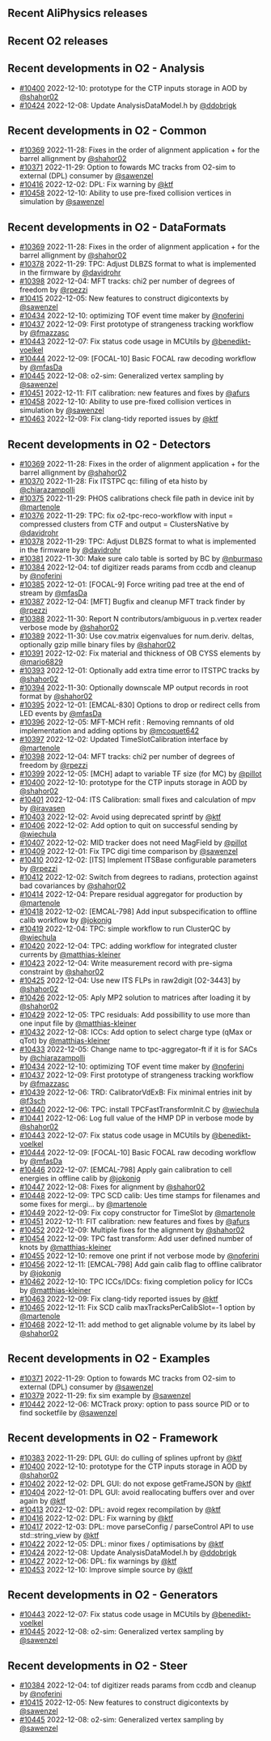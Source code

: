 ## Recent AliPhysics releases
## Recent O2 releases
## Recent developments in O2 - Analysis
- [\#10400](https://github.com/AliceO2Group/AliceO2/pull/10400) 2022-12-10: prototype for the CTP inputs storage in AOD by [@shahor02](https://github.com/shahor02)
- [\#10424](https://github.com/AliceO2Group/AliceO2/pull/10424) 2022-12-08: Update AnalysisDataModel.h by [@ddobrigk](https://github.com/ddobrigk)
## Recent developments in O2 - Common
- [\#10369](https://github.com/AliceO2Group/AliceO2/pull/10369) 2022-11-28: Fixes in the order of alignment application + for the barrel allignment by [@shahor02](https://github.com/shahor02)
- [\#10371](https://github.com/AliceO2Group/AliceO2/pull/10371) 2022-11-29: Option to fowards MC tracks from O2-sim to external (DPL) consumer by [@sawenzel](https://github.com/sawenzel)
- [\#10416](https://github.com/AliceO2Group/AliceO2/pull/10416) 2022-12-02: DPL: Fix warning by [@ktf](https://github.com/ktf)
- [\#10458](https://github.com/AliceO2Group/AliceO2/pull/10458) 2022-12-10: Ability to use pre-fixed collision vertices in simulation by [@sawenzel](https://github.com/sawenzel)
## Recent developments in O2 - DataFormats
- [\#10369](https://github.com/AliceO2Group/AliceO2/pull/10369) 2022-11-28: Fixes in the order of alignment application + for the barrel allignment by [@shahor02](https://github.com/shahor02)
- [\#10378](https://github.com/AliceO2Group/AliceO2/pull/10378) 2022-11-29: TPC: Adjust DLBZS format to what is implemented in the firmware by [@davidrohr](https://github.com/davidrohr)
- [\#10398](https://github.com/AliceO2Group/AliceO2/pull/10398) 2022-12-04: MFT tracks: chi2 per number of degrees of freedom by [@rpezzi](https://github.com/rpezzi)
- [\#10415](https://github.com/AliceO2Group/AliceO2/pull/10415) 2022-12-05: New features to construct digicontexts by [@sawenzel](https://github.com/sawenzel)
- [\#10434](https://github.com/AliceO2Group/AliceO2/pull/10434) 2022-12-10: optimizing TOF event time maker by [@noferini](https://github.com/noferini)
- [\#10437](https://github.com/AliceO2Group/AliceO2/pull/10437) 2022-12-09: First prototype of strangeness tracking workflow by [@fmazzasc](https://github.com/fmazzasc)
- [\#10443](https://github.com/AliceO2Group/AliceO2/pull/10443) 2022-12-07: Fix status code usage in MCUtils by [@benedikt-voelkel](https://github.com/benedikt-voelkel)
- [\#10444](https://github.com/AliceO2Group/AliceO2/pull/10444) 2022-12-09: [FOCAL-10] Basic FOCAL raw decoding workflow by [@mfasDa](https://github.com/mfasDa)
- [\#10445](https://github.com/AliceO2Group/AliceO2/pull/10445) 2022-12-08: o2-sim: Generalized vertex sampling by [@sawenzel](https://github.com/sawenzel)
- [\#10451](https://github.com/AliceO2Group/AliceO2/pull/10451) 2022-12-11: FIT calibration: new features and fixes by [@afurs](https://github.com/afurs)
- [\#10458](https://github.com/AliceO2Group/AliceO2/pull/10458) 2022-12-10: Ability to use pre-fixed collision vertices in simulation by [@sawenzel](https://github.com/sawenzel)
- [\#10463](https://github.com/AliceO2Group/AliceO2/pull/10463) 2022-12-09: Fix clang-tidy reported issues by [@ktf](https://github.com/ktf)
## Recent developments in O2 - Detectors
- [\#10369](https://github.com/AliceO2Group/AliceO2/pull/10369) 2022-11-28: Fixes in the order of alignment application + for the barrel allignment by [@shahor02](https://github.com/shahor02)
- [\#10370](https://github.com/AliceO2Group/AliceO2/pull/10370) 2022-11-28: Fix ITSTPC qc: filling of eta histo by [@chiarazampolli](https://github.com/chiarazampolli)
- [\#10375](https://github.com/AliceO2Group/AliceO2/pull/10375) 2022-11-29: PHOS calibrations check file path in device init by [@martenole](https://github.com/martenole)
- [\#10376](https://github.com/AliceO2Group/AliceO2/pull/10376) 2022-11-29: TPC: fix o2-tpc-reco-workflow with input = compressed clusters from CTF and output = ClustersNative by [@davidrohr](https://github.com/davidrohr)
- [\#10378](https://github.com/AliceO2Group/AliceO2/pull/10378) 2022-11-29: TPC: Adjust DLBZS format to what is implemented in the firmware by [@davidrohr](https://github.com/davidrohr)
- [\#10381](https://github.com/AliceO2Group/AliceO2/pull/10381) 2022-11-30: Make sure calo table is sorted by BC by [@nburmaso](https://github.com/nburmaso)
- [\#10384](https://github.com/AliceO2Group/AliceO2/pull/10384) 2022-12-04: tof digitizer reads params from ccdb and cleanup by [@noferini](https://github.com/noferini)
- [\#10385](https://github.com/AliceO2Group/AliceO2/pull/10385) 2022-12-01: [FOCAL-9] Force writing pad tree at the end of stream by [@mfasDa](https://github.com/mfasDa)
- [\#10387](https://github.com/AliceO2Group/AliceO2/pull/10387) 2022-12-04: [MFT] Bugfix and cleanup MFT track finder by [@rpezzi](https://github.com/rpezzi)
- [\#10388](https://github.com/AliceO2Group/AliceO2/pull/10388) 2022-11-30: Report N contributors/ambiguous in p.vertex reader verbose mode by [@shahor02](https://github.com/shahor02)
- [\#10389](https://github.com/AliceO2Group/AliceO2/pull/10389) 2022-11-30: Use cov.matrix eigenvalues for num.deriv. deltas, optionally gzip mille binary files by [@shahor02](https://github.com/shahor02)
- [\#10391](https://github.com/AliceO2Group/AliceO2/pull/10391) 2022-12-02: Fix material and thickness of OB CYSS elements by [@mario6829](https://github.com/mario6829)
- [\#10393](https://github.com/AliceO2Group/AliceO2/pull/10393) 2022-12-01: Optionally add extra time error to ITSTPC tracks by [@shahor02](https://github.com/shahor02)
- [\#10394](https://github.com/AliceO2Group/AliceO2/pull/10394) 2022-11-30: Optionally downscale MP output records in root format by [@shahor02](https://github.com/shahor02)
- [\#10395](https://github.com/AliceO2Group/AliceO2/pull/10395) 2022-12-01: [EMCAL-830] Options to drop or redirect cells from LED events by [@mfasDa](https://github.com/mfasDa)
- [\#10396](https://github.com/AliceO2Group/AliceO2/pull/10396) 2022-12-05: MFT-MCH refit : Removing remnants of old implementation and adding options by [@mcoquet642](https://github.com/mcoquet642)
- [\#10397](https://github.com/AliceO2Group/AliceO2/pull/10397) 2022-12-02: Updated TimeSlotCalibration interface by [@martenole](https://github.com/martenole)
- [\#10398](https://github.com/AliceO2Group/AliceO2/pull/10398) 2022-12-04: MFT tracks: chi2 per number of degrees of freedom by [@rpezzi](https://github.com/rpezzi)
- [\#10399](https://github.com/AliceO2Group/AliceO2/pull/10399) 2022-12-05: [MCH] adapt to variable TF size (for MC) by [@pillot](https://github.com/pillot)
- [\#10400](https://github.com/AliceO2Group/AliceO2/pull/10400) 2022-12-10: prototype for the CTP inputs storage in AOD by [@shahor02](https://github.com/shahor02)
- [\#10401](https://github.com/AliceO2Group/AliceO2/pull/10401) 2022-12-04: ITS Calibration: small fixes and calculation of mpv by [@iravasen](https://github.com/iravasen)
- [\#10403](https://github.com/AliceO2Group/AliceO2/pull/10403) 2022-12-02: Avoid using deprecated sprintf by [@ktf](https://github.com/ktf)
- [\#10406](https://github.com/AliceO2Group/AliceO2/pull/10406) 2022-12-02: Add option to quit on successful sending by [@wiechula](https://github.com/wiechula)
- [\#10407](https://github.com/AliceO2Group/AliceO2/pull/10407) 2022-12-02: MID tracker does not need MagField by [@pillot](https://github.com/pillot)
- [\#10409](https://github.com/AliceO2Group/AliceO2/pull/10409) 2022-12-01: Fix TPC digi time comparison by [@sawenzel](https://github.com/sawenzel)
- [\#10410](https://github.com/AliceO2Group/AliceO2/pull/10410) 2022-12-02: [ITS] Implement ITSBase configurable parameters by [@rpezzi](https://github.com/rpezzi)
- [\#10412](https://github.com/AliceO2Group/AliceO2/pull/10412) 2022-12-02: Switch from degrees to radians, protection against bad covariances by [@shahor02](https://github.com/shahor02)
- [\#10414](https://github.com/AliceO2Group/AliceO2/pull/10414) 2022-12-04: Prepare residual aggregator for production by [@martenole](https://github.com/martenole)
- [\#10418](https://github.com/AliceO2Group/AliceO2/pull/10418) 2022-12-02: [EMCAL-798] Add input subspecification to offline calib workflow by [@jokonig](https://github.com/jokonig)
- [\#10419](https://github.com/AliceO2Group/AliceO2/pull/10419) 2022-12-04: TPC: simple workflow to run ClusterQC by [@wiechula](https://github.com/wiechula)
- [\#10420](https://github.com/AliceO2Group/AliceO2/pull/10420) 2022-12-04: TPC: adding workflow for integrated cluster currents by [@matthias-kleiner](https://github.com/matthias-kleiner)
- [\#10423](https://github.com/AliceO2Group/AliceO2/pull/10423) 2022-12-04: Write measurement record with pre-sigma constraint by [@shahor02](https://github.com/shahor02)
- [\#10425](https://github.com/AliceO2Group/AliceO2/pull/10425) 2022-12-04: Use new ITS FLPs in raw2digit [O2-3443] by [@shahor02](https://github.com/shahor02)
- [\#10426](https://github.com/AliceO2Group/AliceO2/pull/10426) 2022-12-05: Aply MP2 solution to matrices after loading it by [@shahor02](https://github.com/shahor02)
- [\#10429](https://github.com/AliceO2Group/AliceO2/pull/10429) 2022-12-05: TPC residuals: Add possibillity to use more than one input file by [@matthias-kleiner](https://github.com/matthias-kleiner)
- [\#10432](https://github.com/AliceO2Group/AliceO2/pull/10432) 2022-12-08: ICCs: Add option to select charge type (qMax or qTot) by [@matthias-kleiner](https://github.com/matthias-kleiner)
- [\#10433](https://github.com/AliceO2Group/AliceO2/pull/10433) 2022-12-05: Change name to tpc-aggregator-ft if it is for SACs by [@chiarazampolli](https://github.com/chiarazampolli)
- [\#10434](https://github.com/AliceO2Group/AliceO2/pull/10434) 2022-12-10: optimizing TOF event time maker by [@noferini](https://github.com/noferini)
- [\#10437](https://github.com/AliceO2Group/AliceO2/pull/10437) 2022-12-09: First prototype of strangeness tracking workflow by [@fmazzasc](https://github.com/fmazzasc)
- [\#10439](https://github.com/AliceO2Group/AliceO2/pull/10439) 2022-12-06: TRD: CalibratorVdExB: Fix minimal entries init by [@f3sch](https://github.com/f3sch)
- [\#10440](https://github.com/AliceO2Group/AliceO2/pull/10440) 2022-12-06: TPC: install TPCFastTransformInit.C by [@wiechula](https://github.com/wiechula)
- [\#10441](https://github.com/AliceO2Group/AliceO2/pull/10441) 2022-12-06: Log full value of the HMP DP in verbose mode by [@shahor02](https://github.com/shahor02)
- [\#10443](https://github.com/AliceO2Group/AliceO2/pull/10443) 2022-12-07: Fix status code usage in MCUtils by [@benedikt-voelkel](https://github.com/benedikt-voelkel)
- [\#10444](https://github.com/AliceO2Group/AliceO2/pull/10444) 2022-12-09: [FOCAL-10] Basic FOCAL raw decoding workflow by [@mfasDa](https://github.com/mfasDa)
- [\#10446](https://github.com/AliceO2Group/AliceO2/pull/10446) 2022-12-07: [EMCAL-798] Apply gain calibration to cell energies in offline calib by [@jokonig](https://github.com/jokonig)
- [\#10447](https://github.com/AliceO2Group/AliceO2/pull/10447) 2022-12-08: Fixes for alignment by [@shahor02](https://github.com/shahor02)
- [\#10448](https://github.com/AliceO2Group/AliceO2/pull/10448) 2022-12-09: TPC SCD calib: Ues time stamps for filenames and some fixes for mergi… by [@martenole](https://github.com/martenole)
- [\#10449](https://github.com/AliceO2Group/AliceO2/pull/10449) 2022-12-09: Fix copy constructor for TimeSlot by [@martenole](https://github.com/martenole)
- [\#10451](https://github.com/AliceO2Group/AliceO2/pull/10451) 2022-12-11: FIT calibration: new features and fixes by [@afurs](https://github.com/afurs)
- [\#10452](https://github.com/AliceO2Group/AliceO2/pull/10452) 2022-12-09: Multiple fixes for the alignment by [@shahor02](https://github.com/shahor02)
- [\#10454](https://github.com/AliceO2Group/AliceO2/pull/10454) 2022-12-09: TPC fast transform: Add user defined number of knots by [@matthias-kleiner](https://github.com/matthias-kleiner)
- [\#10455](https://github.com/AliceO2Group/AliceO2/pull/10455) 2022-12-10: remove one print if not verbose mode by [@noferini](https://github.com/noferini)
- [\#10456](https://github.com/AliceO2Group/AliceO2/pull/10456) 2022-12-11: [EMCAL-798] Add gain calib flag to offline calibrator by [@jokonig](https://github.com/jokonig)
- [\#10462](https://github.com/AliceO2Group/AliceO2/pull/10462) 2022-12-10: TPC ICCs/IDCs: fixing completion policy for ICCs by [@matthias-kleiner](https://github.com/matthias-kleiner)
- [\#10463](https://github.com/AliceO2Group/AliceO2/pull/10463) 2022-12-09: Fix clang-tidy reported issues by [@ktf](https://github.com/ktf)
- [\#10465](https://github.com/AliceO2Group/AliceO2/pull/10465) 2022-12-11: Fix SCD calib maxTracksPerCalibSlot=-1 option by [@martenole](https://github.com/martenole)
- [\#10468](https://github.com/AliceO2Group/AliceO2/pull/10468) 2022-12-11: add method to get alignable volume by its label by [@shahor02](https://github.com/shahor02)
## Recent developments in O2 - Examples
- [\#10371](https://github.com/AliceO2Group/AliceO2/pull/10371) 2022-11-29: Option to fowards MC tracks from O2-sim to external (DPL) consumer by [@sawenzel](https://github.com/sawenzel)
- [\#10379](https://github.com/AliceO2Group/AliceO2/pull/10379) 2022-11-29: fix sim example by [@sawenzel](https://github.com/sawenzel)
- [\#10442](https://github.com/AliceO2Group/AliceO2/pull/10442) 2022-12-06: MCTrack proxy: option to pass source PID or to find socketfile by [@sawenzel](https://github.com/sawenzel)
## Recent developments in O2 - Framework
- [\#10383](https://github.com/AliceO2Group/AliceO2/pull/10383) 2022-11-29: DPL GUI: do culling of splines upfront by [@ktf](https://github.com/ktf)
- [\#10400](https://github.com/AliceO2Group/AliceO2/pull/10400) 2022-12-10: prototype for the CTP inputs storage in AOD by [@shahor02](https://github.com/shahor02)
- [\#10402](https://github.com/AliceO2Group/AliceO2/pull/10402) 2022-12-02: DPL GUI: do not expose getFrameJSON by [@ktf](https://github.com/ktf)
- [\#10404](https://github.com/AliceO2Group/AliceO2/pull/10404) 2022-12-01: DPL GUI: avoid reallocating buffers over and over again by [@ktf](https://github.com/ktf)
- [\#10413](https://github.com/AliceO2Group/AliceO2/pull/10413) 2022-12-02: DPL: avoid regex recompilation by [@ktf](https://github.com/ktf)
- [\#10416](https://github.com/AliceO2Group/AliceO2/pull/10416) 2022-12-02: DPL: Fix warning by [@ktf](https://github.com/ktf)
- [\#10417](https://github.com/AliceO2Group/AliceO2/pull/10417) 2022-12-03: DPL: move parseConfig / parseControl API to use std::string_view by [@ktf](https://github.com/ktf)
- [\#10422](https://github.com/AliceO2Group/AliceO2/pull/10422) 2022-12-05: DPL: minor fixes / optimisations by [@ktf](https://github.com/ktf)
- [\#10424](https://github.com/AliceO2Group/AliceO2/pull/10424) 2022-12-08: Update AnalysisDataModel.h by [@ddobrigk](https://github.com/ddobrigk)
- [\#10427](https://github.com/AliceO2Group/AliceO2/pull/10427) 2022-12-06: DPL: fix warnings by [@ktf](https://github.com/ktf)
- [\#10453](https://github.com/AliceO2Group/AliceO2/pull/10453) 2022-12-10: Improve simple source by [@ktf](https://github.com/ktf)
## Recent developments in O2 - Generators
- [\#10443](https://github.com/AliceO2Group/AliceO2/pull/10443) 2022-12-07: Fix status code usage in MCUtils by [@benedikt-voelkel](https://github.com/benedikt-voelkel)
- [\#10445](https://github.com/AliceO2Group/AliceO2/pull/10445) 2022-12-08: o2-sim: Generalized vertex sampling by [@sawenzel](https://github.com/sawenzel)
## Recent developments in O2 - Steer
- [\#10384](https://github.com/AliceO2Group/AliceO2/pull/10384) 2022-12-04: tof digitizer reads params from ccdb and cleanup by [@noferini](https://github.com/noferini)
- [\#10415](https://github.com/AliceO2Group/AliceO2/pull/10415) 2022-12-05: New features to construct digicontexts by [@sawenzel](https://github.com/sawenzel)
- [\#10445](https://github.com/AliceO2Group/AliceO2/pull/10445) 2022-12-08: o2-sim: Generalized vertex sampling by [@sawenzel](https://github.com/sawenzel)
